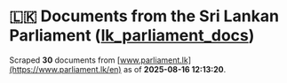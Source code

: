 # 🇱🇰 Documents from the Sri Lankan Parliament ([lk_parliament_docs](https://github.com/nuuuwan/lk_parliament_docs))

Scraped  **30** documents from [www.parliament.lk](https://www.parliament.lk/en) as of **2025-08-16 12:13:20**.
